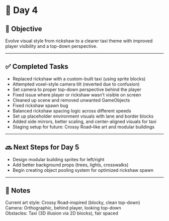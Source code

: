 # 🚕 Day 4

## 🎯 Objective
Evolve visual style from rickshaw to a clearer taxi theme with improved player visibility and a top-down perspective.

---

## ✅ Completed Tasks

- Replaced rickshaw with a custom-built taxi (using sprite blocks)
- Attempted voxel-style camera tilt (reverted due to confusion)
- Set camera to proper top-down perspective behind the player
- Fixed issue where player or rickshaw wasn’t visible on screen
- Cleaned up scene and removed unwanted GameObjects
- Fixed rickshaw spawn bug
- Balanced rickshaw spacing logic across different speeds
- Set up placeholder environment visuals with lane and border blocks
- Added side mirrors, better scaling, and center-aligned visuals for taxi
- Staging setup for future: Crossy Road–like art and modular buildings

---

## 🔜 Next Steps for Day 5
- Design modular building sprites for left/right
- Add better background props (trees, lights, crosswalks)
- Begin creating object pooling system for optimized rickshaw spawn

---

## 🎨 Notes
Current art style: Crossy Road–inspired (blocky, clean top-down)  
Camera: Orthographic, behind player, looking top-down  
Obstacles: Taxi (3D illusion via 2D blocks), fair spaced

